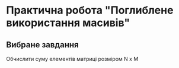 # Практична робота "Поглиблене використання масивів"

## Вибране завдання

Обчислити суму елементів матриці розміром N x M
